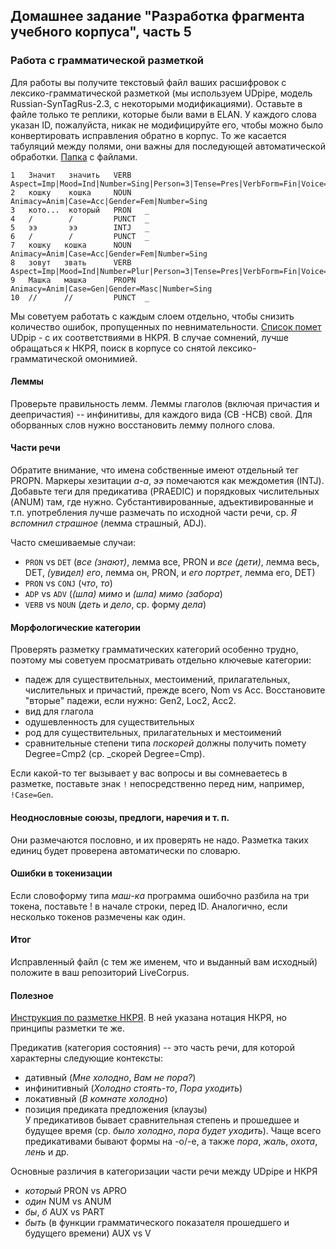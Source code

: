 ## Домашнее задание "Разработка фрагмента учебного корпуса", часть 5

### Работа с грамматической разметкой 

Для работы вы получите текстовый файл ваших расшифровок с лексико-грамматической разметкой (мы используем UDpipe, модель Russian-SynTagRus-2.3, с некоторыми модификациями). Оставьте в файле только те реплики, которые были вами в ELAN. 
У каждого слова указан ID, пожалуйста, никак не модифицируйте его, чтобы можно было конвертировать исправления обратно в корпус. То же касается табуляций между полями, они важны для последующей автоматической обработки. 
[Папка](https://yadi.sk/d/9rw_m86315Xfrg) с файлами.

```
1   Значит   значить   VERB   Aspect=Imp|Mood=Ind|Number=Sing|Person=3|Tense=Pres|VerbForm=Fin|Voice=Act
2   кошку    кошка     NOUN   Animacy=Anim|Case=Acc|Gender=Fem|Number=Sing
3   кото...  который   PRON   _
4   /        /         PUNCT  _ 
5   ээ       ээ        INTJ   _
6   /        /         PUNCT  _
7   кошку   кошка      NOUN   Animacy=Anim|Case=Acc|Gender=Fem|Number=Sing
8   зовут   звать      VERB   Aspect=Imp|Mood=Ind|Number=Plur|Person=3|Tense=Pres|VerbForm=Fin|Voice=Act
9   Машка   машка      PROPN  Animacy=Anim|Case=Gen|Gender=Masc|Number=Sing
10  //      //         PUNCT  _
```

Мы советуем работать с каждым слоем отдельно, чтобы снизить количество ошибок, пропущенных по невнимательности. [Список помет](https://github.com/olesar/ruUD/blob/master/conversion/RNCtoUD.md) UDpip - c их соответствиями в НКРЯ. В случае сомнений, лучше обращаться к НКРЯ, поиск в корпусе со снятой лексико-грамматической омонимией. 

#### Леммы

Проверьте правильность лемм. Леммы глаголов (включая причастия и деепричастия) -- инфинитивы, для каждого вида (СВ
-НСВ) свой. Для оборванных слов нужно восстановить лемму полного слова.  
 
#### Части речи

Обратите внимание, что имена собственные имеют отдельный тег PROPN. Маркеры хезитации _а-а_, _ээ_ помечаются как междометия (INTJ). Добавьте теги для предикатива (PRAEDIC) и порядковых числительных (ANUM) там, где нужно. 
Субстантивированные, адъективированные и т.п. употребления лучше размечать по исходной части речи, ср. _Я вспомнил страшное_ (лемма страшный, ADJ). 

Часто смешиваемые случаи: 
* `PRON` vs `DET` (_все (знают)_, лемма все, PRON  и _все (дети)_, лемма весь, DET, _(увидел) его_, лемма он, PRON, и _его портрет_, лемма его, DET)  
* `PRON` vs `CONJ` (_что_, _то_)   
* `ADP` vs `ADV` (_(шла) мимо_ и _(шла) мимо (забора_)  
* `VERB` vs `NOUN` (_деть_ и _дело_, ср. форму _дела_)    

#### Морфологические категории

Проверять разметку грамматических категорий особенно трудно, поэтому мы советуем просматривать отдельно ключевые категории: 

* падеж для существительных, местоимений, прилагательных, числительных и причастий, прежде всего, Nom vs Acc. Восстановите "вторые" падежи, если нужно: Gen2, Loc2, Acc2. 
* вид для глагола
* одушевленность для существительных
* род для существительных, прилагательных и местоимений  
* сравнительные степени типа _поскорей_ должны получить помету Degree=Cmp2 (ср. _скорей Degree=Cmp).


Если какой-то тег вызывает у вас вопросы и вы сомневаетесь в разметке, поставьте знак `!` непосредственно перед ним, например, `!Case=Gen`.


#### Неоднословные союзы, предлоги, наречия и т. п. 

Они размечаются пословно, и их проверять не надо. Разметка таких единиц будет проверена автоматически по словарю.


#### Ошибки в токенизации

Если словоформу типа _маш-ка_ программа ошибочно разбила на три токена, поставьте ! в начале строки, перед ID. Аналогично, если несколько токенов размечены как один.  


#### Итог

Исправленный файл (с тем же именем, что и выданный вам исходный) положите в ваш репозиторий LiveCorpus. 


#### Полезное

[Инструкция по разметке НКРЯ](http://ruscorpora.ru/sbornik2005/09sitch.pdf). В ней указана нотация НКРЯ, но принципы разметки те же. 

Предикатив (категория состояния) -- это часть речи, для которой характерны следующие контексты:  
* дативный (_Мне холодно_, _Вам не пора?_)   
* инфинитивный (_Холодно стоять-то_, _Пора уходить_)  
* локативный (_В комнате холодно_)  
* позиция предиката предложения (клаузы)   
У предикативов бывает сравнительная степень и прошедшее и будущее время (ср. _было холодно_, _пора будет уходить_). Чаще всего предикативами бывают формы на -о/-е, а также _пора_, _жаль_, _охота_, _лень_ и др. 

Основные различия в категоризации части речи между UDpipe и НКРЯ  
* _который_ PRON vs APRO
* _один_ NUM vs ANUM
* _бы_, _б_ AUX vs PART  
* _быть_ (в функции грамматического показателя прошедшего и будущего времени) AUX vs V
